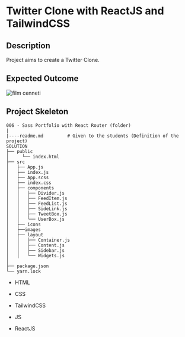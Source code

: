 

# Twitter Clone with ReactJS and TailwindCSS

## Description

Project aims to create a Twitter Clone.

## Expected Outcome

![film cenneti](https://user-images.githubusercontent.com/118731253/232813290-a2200a7b-8879-4690-b07f-421a6b8526d6.gif)


## Project Skeleton

```
006 - Sass Portfolio with React Router (folder)
|
|----readme.md         # Given to the students (Definition of the project)
SOLUTION
├── public
│     └── index.html
├── src
│   ├── App.js
│   ├── index.js
│   ├── App.scss
│   ├── index.css   
│   ├── components
│   │   ├── Divider.js  
│   │   ├── FeedItem.js   
│   │   ├── FeedList.js
│   │   ├── SideLink.js   
│   │   ├── TweetBox.js
│   │   └── UserBox.js
│   ├── icons 
│   ├──images
│   ├── layout
│   │   ├── Container.js  
│   │   ├── Content.js   
│   │   ├── Sidebar.js
│   │   └── Widgets.js  
│      
├── package.json
└── yarn.lock
```


- HTML

- CSS

- TailwindCSS

- JS

- ReactJS


